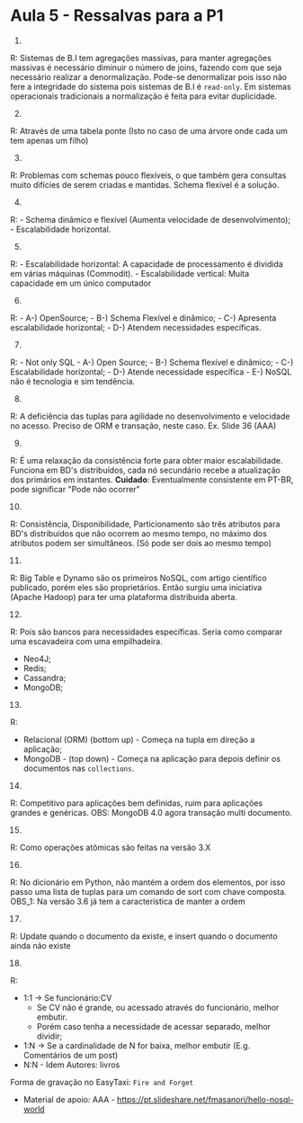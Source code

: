 # Aula 5 - Ressalvas para a P1

<!-- Pesquisar e verificar se as palavras estão corretas -->
1. 
R: Sistemas de B.I tem agregações massivas, para manter agregações massivas é necessário diminuir o número de joins, fazendo com que seja necessário realizar a denormalização.
Pode-se denormalizar pois isso não fere a integridade do sistema pois sistemas de B.I é `read-only`.
Em sistemas operacionais tradicionais a normalização é feita para evitar duplicidade.

2. 
R: Através de uma tabela ponte (Isto no caso de uma árvore onde cada um tem apenas um filho)

3. 
R: Problemas com schemas pouco flexíveis, o que também gera consultas muito difícies de serem criadas e mantidas. Schema flexível é a solução.

4.
R: 
    - Schema dinâmico e flexível (Aumenta velocidade de desenvolvimento);
    - Escalabilidade horizontal.

5.
R:
    - Escalabilidade horizontal: A capacidade de processamento é dividida em várias máquinas (Commodit).
    - Escalabilidade vertical: Muita capacidade em um único computador

6.
R: 
    - A-) OpenSource;
    - B-) Schema Flexível e dinâmico;
    - C-) Apresenta escalabilidade horizontal;
    - D-) Atendem necessidades específicas.

7.
R:
    - Not only SQL
        - A-) Open Source;
        - B-) Schema flexível e dinâmico;
        - C-) Escalabilidade horizontal;
        - D-) Atende necessidade específica
        - E-) NoSQL não é tecnologia e sim tendência.

8. 
R: A deficiência das tuplas para agilidade no desenvolvimento e velocidade no acesso. Preciso de ORM e transação, neste caso.
Ex. Slide 36 (AAA)

9.
R: É uma relaxação da consistência forte para obter maior escalabilidade. Funciona em BD's distribuídos, cada nó secundário recebe a atualização dos primários em instantes. **Cuidado**: Eventualmente consistente em PT-BR, pode significar "Pode não ocorrer"

10.
R: Consistência, Disponibilidade, Particionamento são três atributos para BD's distribuídos que não ocorrem ao mesmo tempo, no máximo dos atributos podem ser simultâneos. (Só pode ser dois ao mesmo tempo)

11.
R: Big Table e Dynamo são os primeiros NoSQL, com artigo científico publicado, porém eles são proprietários. Então surgiu uma iniciativa (Apache Hadoop) para ter uma plataforma distribuida aberta.

12.
R: Pois são bancos para necessidades específicas. Seria como comparar uma escavadeira com uma empilhadeira.
- Neo4J;
- Redis;
- Cassandra;
- MongoDB;

13.
R: 
- Relacional (ORM) (bottom up) - Começa na tupla em direção a aplicação;
- MongoDB - (top down) - Começa na aplicação para depois definir os documentos nas `collections`.

14.
R: Competitivo para aplicações bem definidas, ruim para aplicações grandes e genéricas.
OBS: MongoDB 4.0 agora transação multi documento.

15.
R: Como operações atômicas são feitas na versão 3.X

16.
R: No dicionário em Python, não mantém a ordem dos elementos, por isso passo uma lista de tuplas para um comando de sort com chave composta.
OBS_1: Na versão 3.6 já tem a característica de manter a ordem

17.
R: Update quando o documento da existe, e insert quando o documento ainda não existe

18.
R: 
- 1:1 -> Se funcionário:CV
    - Se CV não é grande, ou acessado através do funcionário, melhor embutir.
    - Porém caso tenha a necessidade de acessar separado, melhor dividir;
- 1:N -> Se a cardinalidade de N for baixa, melhor embutir (E.g. Comentários de um post)
- N:N - Idem Autores: livros

Forma de gravação no EasyTaxi: `Fire and Forget`
- Material de apoio: AAA - https://pt.slideshare.net/fmasanori/hello-nosql-world